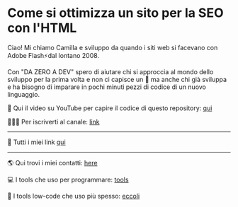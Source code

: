 # Come si ottimizza un sito per la SEO con l'HTML

Ciao! Mi chiamo Camilla e sviluppo da quando i siti web si facevano con Adobe Flash⚡dal lontano 2008.

Con "DA ZERO A DEV" spero di aiutare chi si approccia al mondo dello sviluppo per la prima volta e non ci capisce un 🐠 ma anche chi già sviluppa e ha bisogno di imparare in pochi minuti pezzi di codice di un nuovo linguaggio.


🎥 Qui il video su YouTube per capire il codice di questo repository: [qui](https://youtu.be/3IhKLGlZshM)

👩🏼‍💻 Per iscriverti al canale: [link](https://www.youtube.com/@dazeroadev?sub_confirmation=1)

------

🔗 Tutti i miei link [qui](https://www.dazeroadev.com/link.html)

------

🌎 Qui trovi i miei contatti: [here](https://www.dazeroadev.com/link.html)

💻 I tools che uso per programmare: [tools](https://www.dazeroadev.com/link.html?tag=programs)

🧩 I tools low-code che uso più spesso: [eccoli](https://www.dazeroadev.com/link.html?tag=low)
